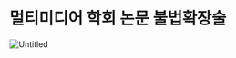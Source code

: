 # 멀티미디어 학회 논문 불법확장술

![Untitled](https://github.com/user-attachments/assets/9555e5ca-61cf-477d-afc7-f87b5e64c2f7)
